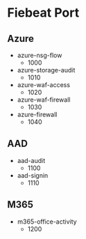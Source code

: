 # Fiebeat Port
## Azure
- azure-nsg-flow
    - 1000
- azure-storage-audit
    - 1010
- azure-waf-access
    - 1020
- azure-waf-firewall
    - 1030
- azure-firewall
    - 1040

## AAD
- aad-audit
    - 1100
- aad-signin
    - 1110

## M365
- m365-office-activity
    - 1200